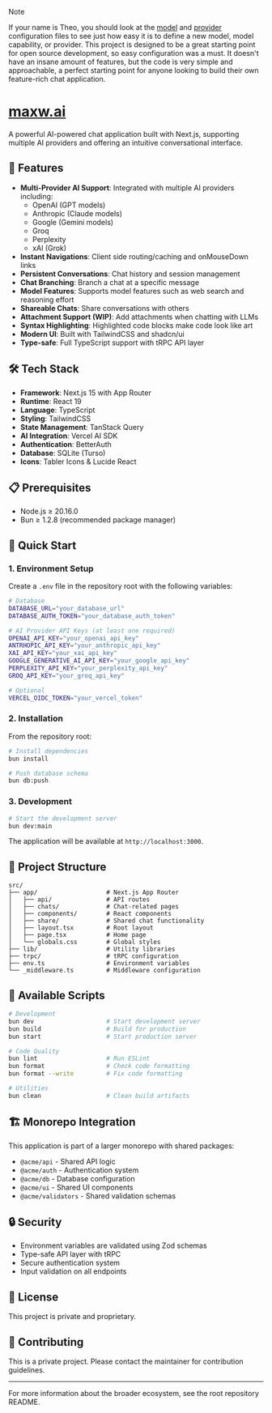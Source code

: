 > [!NOTE]
> If your name is Theo, you should look at the [model](https://github.com/maxwiseman/maxw-ai/blob/master/apps/main/src/lib/models.ts) and [provider](https://github.com/maxwiseman/maxw-ai/blob/master/apps/main/src/lib/providers.ts) configuration files to see just how easy it is to define a new model, model capability, or provider. This project is designed to be a great starting point for open source development, so easy configuration was a must. It doesn't have an insane amount of features, but the code is very simple and approachable, a perfect starting point for anyone looking to build their own feature-rich chat application.

# [maxw.ai](https://maxw.ai)

A powerful AI-powered chat application built with Next.js, supporting multiple AI providers and offering an intuitive conversational interface.

## 🚀 Features

- **Multi-Provider AI Support**: Integrated with multiple AI providers including:
  - OpenAI (GPT models)
  - Anthropic (Claude models)
  - Google (Gemini models)
  - Groq
  - Perplexity
  - xAI (Grok)
- **Instant Navigations**: Client side routing/caching and onMouseDown links
- **Persistent Conversations**: Chat history and session management
- **Chat Branching**: Branch a chat at a specific message
- **Model Features**: Supports model features such as web search and reasoning effort
- **Shareable Chats**: Share conversations with others
- **Attachment Support (WIP)**: Add attachments when chatting with LLMs
- **Syntax Highlighting**: Highlighted code blocks make code look like art
- **Modern UI**: Built with TailwindCSS and shadcn/ui
- **Type-safe**: Full TypeScript support with tRPC API layer

## 🛠 Tech Stack

- **Framework**: Next.js 15 with App Router
- **Runtime**: React 19
- **Language**: TypeScript
- **Styling**: TailwindCSS
- **State Management**: TanStack Query
- **AI Integration**: Vercel AI SDK
- **Authentication**: BetterAuth
- **Database**: SQLite (Turso)
- **Icons**: Tabler Icons & Lucide React

## 📋 Prerequisites

- Node.js ≥ 20.16.0
- Bun ≥ 1.2.8 (recommended package manager)

## 🚀 Quick Start

### 1. Environment Setup

Create a `.env` file in the repository root with the following variables:

```bash
# Database
DATABASE_URL="your_database_url"
DATABASE_AUTH_TOKEN="your_database_auth_token"

# AI Provider API Keys (at least one required)
OPENAI_API_KEY="your_openai_api_key"
ANTRHOPIC_API_KEY="your_anthropic_api_key"
XAI_API_KEY="your_xai_api_key"
GOOGLE_GENERATIVE_AI_API_KEY="your_google_api_key"
PERPLEXITY_API_KEY="your_perplexity_api_key"
GROQ_API_KEY="your_groq_api_key"

# Optional
VERCEL_OIDC_TOKEN="your_vercel_token"
```

### 2. Installation

From the repository root:

```bash
# Install dependencies
bun install

# Push database schema
bun db:push
```

### 3. Development

```bash
# Start the development server
bun dev:main
```

The application will be available at `http://localhost:3000`.

## 📁 Project Structure

```
src/
├── app/                   # Next.js App Router
│   ├── api/               # API routes
│   ├── chats/             # Chat-related pages
│   ├── components/        # React components
│   ├── share/             # Shared chat functionality
│   ├── layout.tsx         # Root layout
│   ├── page.tsx           # Home page
│   └── globals.css        # Global styles
├── lib/                   # Utility libraries
├── trpc/                  # tRPC configuration
├── env.ts                 # Environment variables
└── _middleware.ts         # Middleware configuration
```

## 🔧 Available Scripts

```bash
# Development
bun dev                    # Start development server
bun build                  # Build for production
bun start                  # Start production server

# Code Quality
bun lint                   # Run ESLint
bun format                 # Check code formatting
bun format --write         # Fix code formatting

# Utilities
bun clean                  # Clean build artifacts
```

## 🏗 Monorepo Integration

This application is part of a larger monorepo with shared packages:

- `@acme/api` - Shared API logic
- `@acme/auth` - Authentication system
- `@acme/db` - Database configuration
- `@acme/ui` - Shared UI components
- `@acme/validators` - Shared validation schemas

## 🔒 Security

- Environment variables are validated using Zod schemas
- Type-safe API layer with tRPC
- Secure authentication system
- Input validation on all endpoints

## 📝 License

This project is private and proprietary.

## 🤝 Contributing

This is a private project. Please contact the maintainer for contribution guidelines.

---

For more information about the broader ecosystem, see the root repository README.
